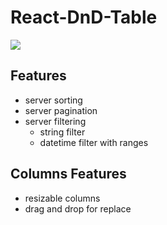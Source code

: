 React-DnD-Table
=======================

![](https://github.com/ermolaevp/react-dnd-table/blob/master/thumbnail_original.png)

Features
-----------------------

* server sorting
* server pagination
* server filtering
  - string filter
  - datetime filter with ranges

Columns Features
-----------------------

* resizable columns
* drag and drop for replace
